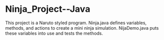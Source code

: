 # Ninja_Project--Java
This project is a Naruto styled program. Ninja.java defines variables, methods, and actions to create a mini ninja simulation. NijaDemo.java puts these variables into use and tests the methods.
